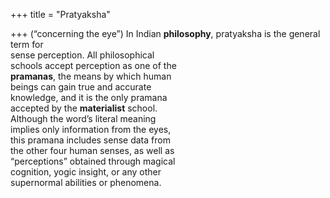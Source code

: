 +++
title = "Pratyaksha"

+++
(“concerning the eye”) In Indian **philosophy**, pratyaksha is the general term for  
sense perception. All philosophical  
schools accept perception as one of the  
**pramanas**, the means by which human  
beings can gain true and accurate  
knowledge, and it is the only pramana  
accepted by the **materialist** school.  
Although the word’s literal meaning  
implies only information from the eyes,  
this pramana includes sense data from  
the other four human senses, as well as  
“perceptions” obtained through magical  
cognition, yogic insight, or any other  
supernormal abilities or phenomena.